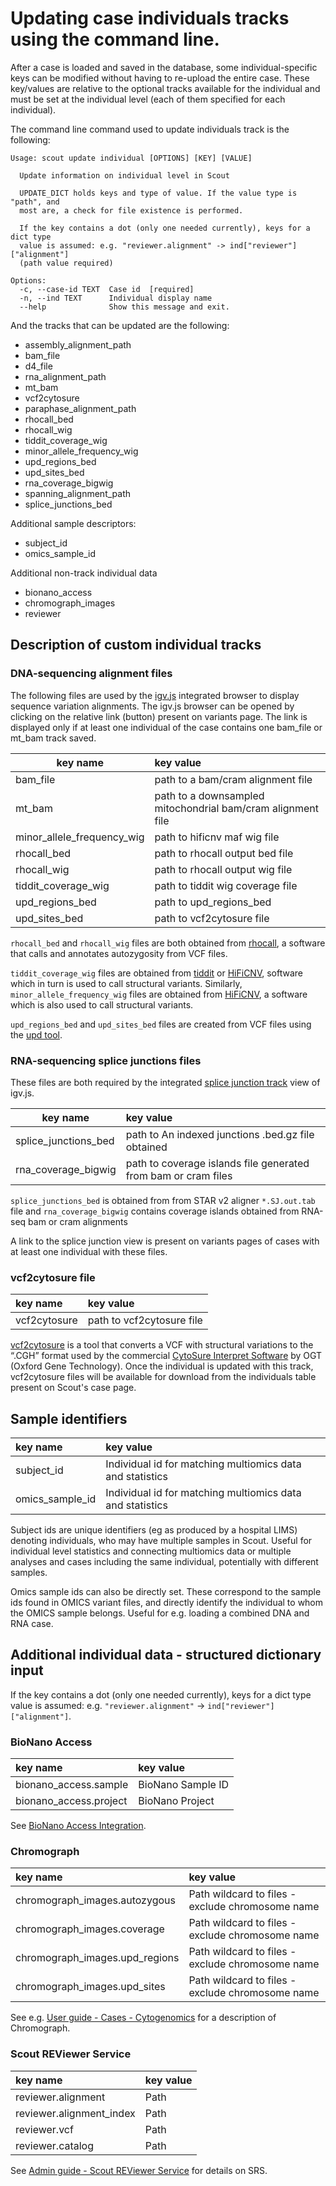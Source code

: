 # Updating case individuals tracks using the command line.

After a case is loaded and saved in the database, some individual-specific keys can be modified without having to re-upload the entire case.
These key/values are relative to the optional tracks available for the individual and must be set at the individual level (each of them specified for each individual).

The command line command used to update individuals track is the following:
```
Usage: scout update individual [OPTIONS] [KEY] [VALUE]

  Update information on individual level in Scout

  UPDATE_DICT holds keys and type of value. If the value type is "path", and
  most are, a check for file existence is performed.

  If the key contains a dot (only one needed currently), keys for a dict type
  value is assumed: e.g. "reviewer.alignment" -> ind["reviewer"]["alignment"]
  (path value required)

Options:
  -c, --case-id TEXT  Case id  [required]
  -n, --ind TEXT      Individual display name
  --help              Show this message and exit.
```
And the tracks that can be updated are the following:
- assembly_alignment_path
- bam_file
- d4_file
- rna_alignment_path
- mt_bam
- vcf2cytosure
- paraphase_alignment_path
- rhocall_bed
- rhocall_wig
- tiddit_coverage_wig
- minor_allele_frequency_wig
- upd_regions_bed
- upd_sites_bed
- rna_coverage_bigwig
- spanning_alignment_path
- splice_junctions_bed

Additional sample descriptors:
- subject_id
- omics_sample_id

Additional non-track individual data
- bionano_access
- chromograph_images
- reviewer


## Description of custom individual tracks

### DNA-sequencing alignment files
The following files are used by the [igv.js](https://github.com/igvteam/igv.js/wiki/Alignment-Track) integrated browser to display sequence variation alignments. The igv.js browser can be opened by clicking on the relative link (button) present on variants page. The link is displayed only if at least one individual of the case contains one bam_file or mt_bam track saved.

| key name            | key value                                                   |
| --------------------|:------------------------------------------------------------|
| bam_file            | path to a bam/cram alignment file                           |
| mt_bam              | path to a downsampled mitochondrial bam/cram alignment file |
| minor_allele_frequency_wig | path to hificnv maf wig file                         |
| rhocall_bed         | path to rhocall output bed file                             |
| rhocall_wig         | path to rhocall output wig file                             |
| tiddit_coverage_wig | path to tiddit wig coverage file                            |
| upd_regions_bed     | path to upd_regions_bed                                     |
| upd_sites_bed       | path to vcf2cytosure file                                   |

`rhocall_bed` and `rhocall_wig` files are both obtained from [rhocall](https://github.com/dnil/rhocall),
a software that calls and annotates autozygosity from VCF files.

`tiddit_coverage_wig` files are obtained from [tiddit](https://github.com/SciLifeLab/TIDDIT) or [HiFiCNV](https://github.com/PacificBiosciences/HiFiCNV), software which in turn is used to call structural variants.
Similarly, `minor_allele_frequency_wig` files are obtained from [HiFiCNV](https://github.com/PacificBiosciences/HiFiCNV), a software which is also used to call structural variants.

`upd_regions_bed` and `upd_sites_bed` files are created from VCF files using the [upd tool](https://github.com/bjhall/upd).


### RNA-sequencing splice junctions files
These files are both required by the integrated [splice junction track](https://github.com/igvteam/igv.js/wiki/Splice-Junctions) view of igv.js.

| key name             | key value                                                      |
| -------------------- |:---------------------------------------------------------------|
| splice_junctions_bed | path to An indexed junctions .bed.gz file obtained             |
| rna_coverage_bigwig  | path to coverage islands file generated from bam or cram files |

`splice_junctions_bed` is obtained from from STAR v2 aligner `*.SJ.out.tab` file and `rna_coverage_bigwig` contains coverage islands obtained from RNA-seq bam or cram alignments

A link to the splice junction view is present on variants pages of cases with at least one individual with these files.

### vcf2cytosure file

| key name      | key value                 |
|:--------------|:--------------------------|
| vcf2cytosure  | path to vcf2cytosure file |

[vcf2cytosure](https://github.com/NBISweden/vcf2cytosure) is a tool that converts a VCF with structural variations to the “.CGH” format used by the commercial [CytoSure Interpret Software](https://www.ogt.com/products/product-search/cytosure-interpret-software/) by OGT (Oxford Gene Technology). Once the individual is updated with this track, vcf2cytosure files will be available for download from the individuals table present on Scout's case page.

## Sample identifiers

| key name        | key value                                                 |
|:----------------|:----------------------------------------------------------|
| subject_id      | Individual id for matching multiomics data and statistics |
| omics_sample_id | Individual id for matching multiomics data and statistics |

Subject ids are unique identifiers (eg as produced by a hospital LIMS) denoting individuals, who may have multiple samples in Scout.
Useful for individual level statistics and connecting multiomics data or multiple analyses and cases including the same individual, potentially
with different samples.

Omics sample ids can also be directly set. These correspond to the sample ids found in OMICS variant files, and directly identify the individual to whom the OMICS sample belongs.
Useful for e.g. loading a combined DNA and RNA case.

## Additional individual data - structured dictionary input

If the key contains a dot (only one needed currently), keys for a dict type
value is assumed: e.g. `"reviewer.alignment"` -> `ind["reviewer"]["alignment"]`.

### BioNano Access
| key name               | key value         |
|:-----------------------|:------------------|
| bionano_access.sample  | BioNano Sample ID |
| bionano_access.project | BioNano Project   |

See [BioNano Access Integration](../admin-guide/bionano_access_integration.md).

### Chromograph
| key name                       | key value                                           |
|:-------------------------------|:----------------------------------------------------|
| chromograph_images.autozygous  | Path wildcard to files - exclude chromosome name    |
| chromograph_images.coverage    | Path wildcard to files - exclude chromosome name    |
| chromograph_images.upd_regions | Path wildcard to files - exclude chromosome name    |
| chromograph_images.upd_sites   | Path wildcard to files - exclude chromosome name    |
See e.g. [User guide - Cases - Cytogenomics](../user-guide/cases.md#Cytogenomics) for a description of Chromograph.

### Scout REViewer Service

| key name                  | key value |
|:--------------------------|:----------|
| reviewer.alignment        | Path      |
| reviewer.alignment_index  | Path      |
| reviewer.vcf              | Path      |
| reviewer.catalog          | Path      |

See [Admin guide - Scout REViewer Service](reviewer_service.md) for details on SRS.

